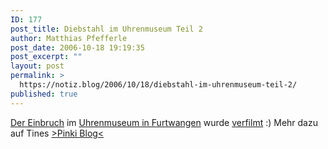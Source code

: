 ```yaml
---
ID: 177
post_title: Diebstahl im Uhrenmuseum Teil 2
author: Matthias Pfefferle
post_date: 2006-10-18 19:19:35
post_excerpt: ""
layout: post
permalink: >
  https://notiz.blog/2006/10/18/diebstahl-im-uhrenmuseum-teil-2/
published: true
---
```

<a href="http://notiz.blog/2006/09/11/diebstahl-im-uhrenmuseum/">Der Einbruch</a> im <a href="http://www.deutsches-uhrenmuseum.de/">Uhrenmuseum in Furtwangen</a> wurde <a href="http://www.schwarzwaelder-bote.de/wm?catId=78821&artId=11501465">verfilmt</a> :)
Mehr dazu auf Tines <a href="http://pinki-tine.blogspot.com/2006/10/kripo-live.html">&gt;Pinki Blog&lt;</a>